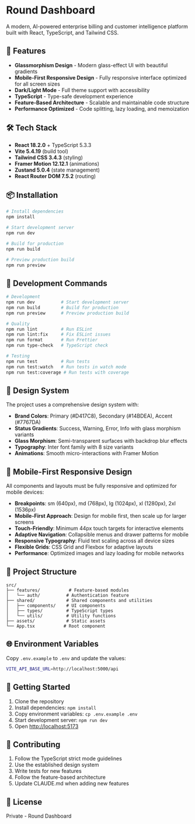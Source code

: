 # Round Dashboard

A modern, AI-powered enterprise billing and customer intelligence platform built with React, TypeScript, and Tailwind CSS.

## 🚀 Features

- **Glassmorphism Design** - Modern glass-effect UI with beautiful gradients
- **Mobile-First Responsive Design** - Fully responsive interface optimized for all screen sizes
- **Dark/Light Mode** - Full theme support with accessibility
- **TypeScript** - Type-safe development experience
- **Feature-Based Architecture** - Scalable and maintainable code structure
- **Performance Optimized** - Code splitting, lazy loading, and memoization

## 🛠 Tech Stack

- **React 18.2.0** + TypeScript 5.3.3
- **Vite 5.4.19** (build tool)
- **Tailwind CSS 3.4.3** (styling)
- **Framer Motion 12.12.1** (animations)
- **Zustand 5.0.4** (state management)
- **React Router DOM 7.5.2** (routing)

## 📦 Installation

```bash
# Install dependencies
npm install

# Start development server
npm run dev

# Build for production
npm run build

# Preview production build
npm run preview
```

## 🔧 Development Commands

```bash
# Development
npm run dev          # Start development server
npm run build        # Build for production
npm run preview      # Preview production build

# Quality
npm run lint         # Run ESLint
npm run lint:fix     # Fix ESLint issues
npm run format       # Run Prettier
npm run type-check   # TypeScript check

# Testing
npm run test         # Run tests
npm run test:watch   # Run tests in watch mode
npm run test:coverage # Run tests with coverage
```

## 🎨 Design System

The project uses a comprehensive design system with:

- **Brand Colors**: Primary (#D417C8), Secondary (#14BDEA), Accent (#7767DA)
- **Status Gradients**: Success, Warning, Error, Info with glass morphism variants
- **Glass Morphism**: Semi-transparent surfaces with backdrop blur effects
- **Typography**: Inter font family with 8 size variants
- **Animations**: Smooth micro-interactions with Framer Motion

## 📱 Mobile-First Responsive Design

All components and layouts must be fully responsive and optimized for mobile devices:

- **Breakpoints**: sm (640px), md (768px), lg (1024px), xl (1280px), 2xl (1536px)
- **Mobile-First Approach**: Design for mobile first, then scale up for larger screens
- **Touch-Friendly**: Minimum 44px touch targets for interactive elements
- **Adaptive Navigation**: Collapsible menus and drawer patterns for mobile
- **Responsive Typography**: Fluid text scaling across all device sizes
- **Flexible Grids**: CSS Grid and Flexbox for adaptive layouts
- **Performance**: Optimized images and lazy loading for mobile networks

## 📁 Project Structure

```
src/
├── features/           # Feature-based modules
│   └── auth/          # Authentication feature
├── shared/            # Shared components and utilities
│   ├── components/    # UI components
│   ├── types/         # TypeScript types
│   └── utils/         # Utility functions
├── assets/            # Static assets
└── App.tsx           # Root component
```

## 🌐 Environment Variables

Copy `.env.example` to `.env` and update the values:

```bash
VITE_API_BASE_URL=http://localhost:5000/api
```

## 🚦 Getting Started

1. Clone the repository
2. Install dependencies: `npm install`
3. Copy environment variables: `cp .env.example .env`
4. Start development server: `npm run dev`
5. Open [http://localhost:5173](http://localhost:5173)

## 📝 Contributing

1. Follow the TypeScript strict mode guidelines
2. Use the established design system
3. Write tests for new features
4. Follow the feature-based architecture
5. Update CLAUDE.md when adding new features

## 📄 License

Private - Round Dashboard